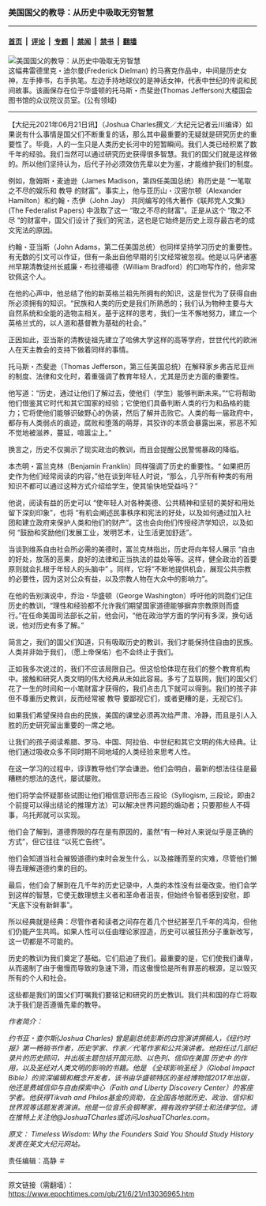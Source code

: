 ### 美国国父的教导：从历史中吸取无穷智慧

---

#### [首页](../../../..?n13036965) &nbsp;|&nbsp; [评论](../../../../../epoch-comment?n13036965) &nbsp;|&nbsp; [专题](../../../../../epoch-special?n13036965) &nbsp;|&nbsp; [禁闻](../../../../../epoch-news?n13036965) &nbsp;|&nbsp; [禁书](../../../../../books?n13036965) &nbsp;|&nbsp; [翻墙](https://github.com/gfw-breaker/nogfw/blob/master/README.md?n13036965)


<div><img alt="美国国父的教导：从历史中吸取无穷智慧" class="attachment-djy_600_400 size-djy_600_400 wp-post-image" src="https://i.epochtimes.com/assets/uploads/2021/06/id13037011-History-Dielman-Highsmith-700x420-600x400.jpeg"/>
<div class="caption">
 这幅弗雷德里克・迪尔曼(Frederick Dielman) 的马赛克作品中，中间是历史女神，左手捧书，右手执笔。左边手持地球仪的是神话女神，代表中世纪的传说和民间故事。该画保存在位于华盛顿的托马斯・杰斐逊(Thomas Jefferson)大楼国会图书馆的众议院议员室。(公有领域)
</div></div><hr/><div class="post_content" id="artbody" itemprop="articleBody">
 <!-- article content begin -->
 <p>
  【大纪元2021年06月21日讯】（Joshua Charles撰文／大纪元记者云川编译）如果说有什么事情是国父们不断重复的话，那么其中最重要的无疑就是研究历史的重要性了。毕竟，人的一生只是人类历史长河中的短暂瞬间。我们人类已经积累了数千年的经验。我们当然可以通过研究历史获得很多智慧。我们的国父们就是这样做的。所以他们坚持认为，后代子孙必须效仿先辈以史为鉴，才能维护我们的制度。
 </p>
 <p>
  例如，詹姆斯・麦迪逊（James Madison，第四任美国总统）称历史是 “一笔取之不尽的娱乐和
  <ok href="https://www.epochtimes.com/gb/tag/%E6%95%99%E5%AF%BC.html">
   教导
  </ok>
  的财富”。事实上，他与亚历山・汉密尔顿（Alexander Hamilton）和约翰・杰伊（John Jay） 共同编写的伟大著作《联邦党人文集》 (The Federalist Papers) 中汲取了这一 “取之不尽的财富”。正是从这个 “取之不尽 ”的财富中，国父们设计了我们的宪法，这也是它始终是历史上现存最古老的成文宪法的原因。
 </p>
 <p>
  约翰・亚当斯（John Adams，第二任美国总统）也同样坚持学习历史的重要性。有无数的引文可以作证，但有一条出自他早期的引文经常被忽视。他是以马萨诸塞州早期清教徒州长威廉・布拉德福德（William Bradford）的口吻写作的，他非常钦佩这个人。
 </p>
 <p>
  在他的心声中，他总结了他的新英格兰祖先所拥有的知识，这是世代为了获得自由所必须拥有的知识。“民族和人类的历史是我们所熟悉的；我们认为物种主要与大自然系统和全能的造物主相关。基于这样的思考，我们一生不懈地努力，建立一个英格兰式的，以人道和基督教为基础的社会。”
 </p>
 <p>
  正因如此，亚当斯的清教徒祖先建立了哈佛大学这样的高等学府，世世代代的欧洲人在天主教会的支持下做着同样的事情。
 </p>
 <p>
  托马斯・杰斐逊（Thomas Jefferson，第三任美国总统）在解释家乡弗吉尼亚州的制度、法律和文化时，着重强调了教育年轻人，尤其是历史方面的重要性。
 </p>
 <p>
  他写道：“历史，通过让他们了解过去，使他们（学生）能够判断未来。”“它将帮助他们借鉴其它时代和其它国家的经验；它使他们具备判断人类的行为和品格的能力；它将使他们能够识破野心的伪装，然后了解并击败它。人类的每一届政府中，都存有人类弱点的痕迹，腐败和堕落的萌芽，其狡诈的本质会暴露出来，邪恶不知不觉地被滋养，蔓延，喧嚣尘上。”
 </p>
 <p>
  换言之，历史不仅揭示了现实政治的教训，而且会提醒公民警惕暴政的降临。
 </p>
 <p>
  本杰明・富兰克林（Benjamin Franklin）同样强调了历史的重要性。“ 如果把历史作为他们经常阅读的内容，”他在谈到年轻人时说，“那么，几乎所有种类的有用知识不都可以通过这种方式介绍给学生，使其愉快地受益吗？”
 </p>
 <p>
  他说，阅读有益的历史可以 “使年轻人对各种美德、公共精神和坚韧的美好和用处留下深刻印象”，也将 “有机会阐述民事秩序和宪法的好处，以及如何通过加入社团和建立政府来保护人类和他们的财产”。这也会向他们传授经济学知识，以及如何 “鼓励和奖励他们发展工业，发明艺术，让生活更加舒适”。
 </p>
 <p>
  当谈到维系自由社会所必需的美德时，富兰克林指出，历史将向年轻人展示 “自由的好处，放荡的恶果，良好的法律和正当执法的益处等等。这样，健全政治的首要原则就会扎根于年轻人的头脑中” 。同样，它将“不断地提供机会，展现公共宗教的必要性，因为这对公众有益，以及宗教人物在大众中的影响力”。
 </p>
 <p>
  在他的告别演说中，乔治・华盛顿（George Washington）呼吁他的同胞们记住历史的教训，“理性和经验都不允许我们期望国家道德能够摒弃宗教原则而盛行。”在任命美国司法部长之前，他会问，“他在政治学方面的学问有多深，换句话说，他对历史有多了解。”
 </p>
 <p>
  简言之，我们的国父们知道，只有吸取历史的教训，我们才能保持住自由的民族。人类并非始于我们，（愿上帝保佑）也不会终止于我们。
 </p>
 <p>
  正如我多次说过的，我们不应该局限自己。但这恰恰体现在我们的整个教育机构中。接触和研究人类文明的伟大经典从未如此容易。多亏了互联网，我们的国父们花了一生的时间和一小笔财富才获得的，我们点击几下就可以得到。我们的孩子非但不尊重历史教训，反而经常被
  <ok href="https://www.epochtimes.com/gb/tag/%E6%95%99%E5%AF%BC.html">
   教导
  </ok>
  要鄙视它们，或者更糟的是，无视它们。
 </p>
 <p>
  如果我们希望保持自由的民族，美国的课堂必须再次给严肃、冷静，而且是引人入胜的历史研究留出重要的一席之地。
 </p>
 <p>
  让我们的孩子阅读希腊、罗马、中国、阿拉伯、中世纪和其它文明的伟大经典。让他们通过吸收众多不同时期不同地域的人类经验来思考人性。
 </p>
 <p>
  在这一学习的过程中，谆谆教导他们学会谦逊。他们会明白，最新的想法往往是最糟糕的想法的迭代，屡试屡败。
 </p>
 <p>
  他们将学会怀疑那些试图让他们相信意识形态三段论（Syllogism, 三段论，即由2个前提可以得出结论的推理方法）可以解决世界问题的煽动者；只要那些人不碍事，乌托邦就可以实现。
 </p>
 <p>
  他们会了解到，道德界限的存在是有原因的，虽然“有一种对人来说似乎是正确的方式”，但它往往 “以死亡告终”。
 </p>
 <p>
  他们会知道当社会摧毁道德约束时会发生什么，以及接踵而至的灾难，尽管他们懒得去理解道德约束的目的。
 </p>
 <p>
  最后，他们会了解到在几千年的历史记录中，人类的本性没有丝毫改变。他们会学到这样的智慧，它使无数理想主义者和革命者沮丧，但始终令智者感到安慰，即 “天底下没有新鲜事”。
 </p>
 <p>
  所以经典就是经典：尽管作者和读者之间存在着几个世纪甚至几千年的鸿沟，但他们仍能产生共鸣。如果人性可以任由理论家捏造，历史可以被狂热分子重新改写，这一切都是不可能的。
 </p>
 <p>
  历史的教训为我们奠定了基础。它们启迪了我们。最重要的是，它们使我们谦卑，从而遏制了由于傲慢而导致的急速下滑，而这傲慢恰是所有罪恶的根源，足以毁灭所有的个人和社会。
 </p>
 <p>
  这些都是我们的国父们叮嘱我们要铭记和研究的历史教训。我们共和国的存亡将取决于我们是否遵循先辈的教导。
 </p>
 <p>
  <em>
   作者简介：
  </em>
 </p>
 <p>
  <em>
   约书亚・查尔斯(Joshua Charles) 曾是副总统彭斯的白宫演讲撰稿人，《纽约时报》第一畅销书作者，历史学家、作家／代笔作家和公共演讲者。他担任过几部纪录片的历史顾问，并出版主题包括开国元勋、以色列、信仰在美国
   <ok href="https://www.epochtimes.com/gb/tag/%E5%8E%86%E5%8F%B2%E4%B8%AD.html">
    历史中
   </ok>
   的作用，以及圣经对人类文明的影响的书籍。他是 《全球影响圣经 》（Global Impact Bible）的资深编辑和概念开发者，该书由华盛顿特区的圣经博物馆2017年出版，他还是费城信仰与自由探索中心（Faith and Liberty Discovery Center）的客座学者。他获得Tikvah and Philos基金的资助，在全国各地就历史、政治、信仰和世界观等话题发表演讲。他是一位音乐会钢琴家，拥有政府学硕士和法律学位。请在推特上关注他@JoshuaTCharles或访问JoshuaTCharles.com。
  </em>
 </p>
 <p>
  <em>
   原文：
   <ok href="https://www.theepochtimes.com/timeless-wisdom-why-the-founders-said-you-should-study-history_3844611.html">
    Timeless Wisdom: Why the Founders Said You Should Study History
   </ok>
   发表在英文大纪元网站。
  </em>
 </p>
 <p>
  责任编辑：高静 ＃
 </p>
 <!-- article content end -->
 <div id="below_article_ad">
 </div>
</div>


---

原文链接（需翻墙）：https://www.epochtimes.com/gb/21/6/21/n13036965.htm
